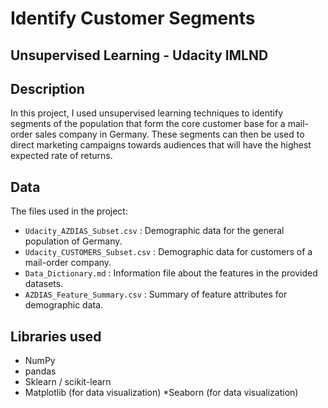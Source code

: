 # Identify Customer Segments

## Unsupervised Learning - Udacity IMLND 


## Description


In this project, I used unsupervised learning techniques to identify segments of the population that form the core customer base for a mail-order sales company in Germany. These segments can then be used to direct marketing campaigns towards audiences that will have the highest expected rate of returns.



## Data 

The files used in the project:

- `Udacity_AZDIAS_Subset.csv` : Demographic data for the general population of Germany.
- `Udacity_CUSTOMERS_Subset.csv` : Demographic data for customers of a mail-order company.
- `Data_Dictionary.md` : Information file about the features in the provided datasets.
- `AZDIAS_Feature_Summary.csv` : Summary of feature attributes for demographic data.

## Libraries used 

* NumPy
* pandas
* Sklearn / scikit-learn
* Matplotlib (for data visualization)
*Seaborn (for data visualization)
